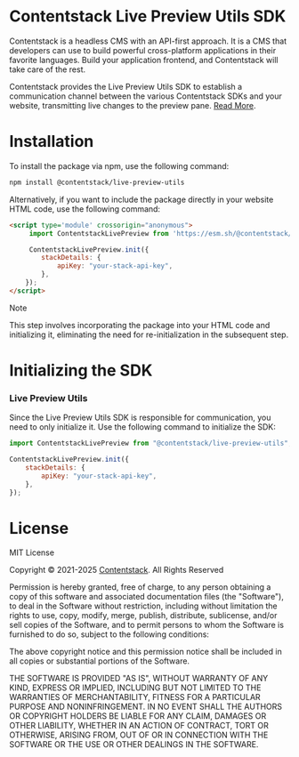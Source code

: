 # Contentstack Live Preview Utils SDK

Contentstack is a headless CMS with an API-first approach. It is a CMS that developers can use to build powerful cross-platform applications in their favorite languages. Build your application frontend, and Contentstack will take care of the rest.

Contentstack provides the Live Preview Utils SDK to establish a communication channel between the various Contentstack SDKs and your website, transmitting live changes to the preview pane. [Read More](https://www.contentstack.com/docs/content-managers/live-preview/).

# Installation

To install the package via npm, use the following command:

```bash
npm install @contentstack/live-preview-utils
```

Alternatively, if you want to include the package directly in your website HTML code, use the following command:

```html
<script type='module' crossorigin="anonymous">
     import ContentstackLivePreview from 'https://esm.sh/@contentstack/live-preview-utils@4.0.1';

     ContentstackLivePreview.init({
        stackDetails: {
            apiKey: "your-stack-api-key",
        },
    });
</script>
```
> [!NOTE]
> This step involves incorporating the package into your HTML code and initializing it, eliminating the need for re-initialization in the subsequent step.


# Initializing the SDK

### Live Preview Utils

Since the Live Preview Utils SDK is responsible for communication, you need to only initialize it.
Use the following command to initialize the SDK:

```javascript
import ContentstackLivePreview from "@contentstack/live-preview-utils";

ContentstackLivePreview.init({
    stackDetails: {
        apiKey: "your-stack-api-key",
    },
});
```


# License

MIT License

Copyright © 2021-2025 [Contentstack](https://www.contentstack.com/). All Rights Reserved

Permission is hereby granted, free of charge, to any person obtaining a copy of this software and associated documentation files (the "Software"), to deal in the Software without restriction, including without limitation the rights to use, copy, modify, merge, publish, distribute, sublicense, and/or sell copies of the Software, and to permit persons to whom the Software is furnished to do so, subject to the following conditions:

The above copyright notice and this permission notice shall be included in all copies or substantial portions of the Software.

THE SOFTWARE IS PROVIDED "AS IS", WITHOUT WARRANTY OF ANY KIND, EXPRESS OR IMPLIED, INCLUDING BUT NOT LIMITED TO THE WARRANTIES OF MERCHANTABILITY, FITNESS FOR A PARTICULAR PURPOSE AND NONINFRINGEMENT. IN NO EVENT SHALL THE AUTHORS OR COPYRIGHT HOLDERS BE LIABLE FOR ANY CLAIM, DAMAGES OR OTHER LIABILITY, WHETHER IN AN ACTION OF CONTRACT, TORT OR OTHERWISE, ARISING FROM, OUT OF OR IN CONNECTION WITH THE SOFTWARE OR THE USE OR OTHER DEALINGS IN THE SOFTWARE.
